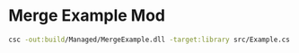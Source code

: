 # Merge Example Mod

```sh
csc -out:build/Managed/MergeExample.dll -target:library src/Example.cs
```